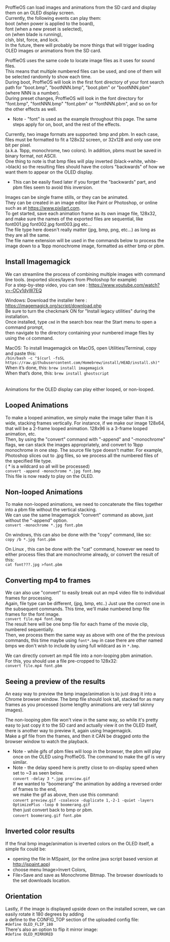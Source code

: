 ProffieOS can load images and animations from the SD card and display them on an OLED display screen.  
Currently, the following events can play them:  
boot (when power is applied to the board),  
font (when a new preset is selected),  
on (when blade is running),  
clsh, blst, force, and lock.  
In the future, there will probably be more things that will trigger loading OLED images or animations from the SD card.  
   
ProffieOS uses the same code to locate image files as it uses for sound files.  
This means that multiple numbered files can be used, and one of them will be selected randomly to show each time.  
During boot, ProffieOS will look in the first font directory of your font search path for "boot.bmp", "bootNNN.bmp", "boot.pbm" or "bootNNN.pbm" (where NNN is a number).  
During preset changes, ProffieOS will look in the font directory for "font.bmp", "fontNNN.bmp" "font.pbm" or "fontNNN.pbm", and so on for the other effects as well.
* Note - "font" is used as the example throughout this page. The same steps apply for on, boot, and the rest of the effects. 
 
Currently, two image formats are supported: bmp and pbm.  In each case, files must be formatted to fit a 128x32 screen, or 32x128 and only use one bit per pixel.  
(a.k.a. 1bpp, monochrome, two colors). In addition, pbms must be saved in binary format, not ASCII.  
One thing to note is that bmp files will play inverted (black->white, white->black) so the resulting files should have the colors "backwards" of how we want them to appear on the OLED display.  
* This can be easily fixed later if you forget the "backwards" part, and pbm files seem to avoid this inversion. 

Images can be single frame stills, or they can be animated.  
They can be created in an image editor like Paint or Photoshop, or online such as at https://www.pixilart.com.  
To get started, save each animation frame as its own image file, 128x32, and make sure the names of the exported files are sequential,   like  
font001.jpg font002.jpg font003.jpg etc...  
The file type here doesn't really matter (jpg, bmp, png, etc...) as long as they are all the same.  
The file name extension will be used in the commands below to process the image down to a 1bpp monochrome image, formatted as either bmp or pbm. 

## Install Imagemagick
We can streamline the process of combining multiple images with command line tools. (exported slices/layers from Photoshop for example)  
For a step-by-step video, you can see : https://www.youtube.com/watch?v=-OCy1dyW7EQ   
 
Windows: Download the installer here : https://imagemagick.org/script/download.php  
Be sure to turn the checkmark ON for "Install legacy utilities" during the installation.  
Once installed, type `cmd` in the search box near the Start menu to open a command prompt,  
then navigate to the directory containing your numbered image files by using the `cd` command.  

MacOS: To install Imagemagick on MacOS, open Utilities/Terminal, copy and paste this:  
`/bin/bash -c "$(curl -fsSL https://raw.githubusercontent.com/Homebrew/install/HEAD/install.sh)"`  
When it’s done, this: `brew install imagemagick`  
When that’s done, this: `brew install ghostscript`   
<br/>
<br/>
Animations for the OLED display can play either looped, or non-looped.  
## Looped Animations  
To make a looped animation, we simply make the image taller than it is wide, stacking frames vertically. For instance, if we make our image 128x64, that will be a 2-frame looped animation. 128x96 is a 3-frame looped animation, etc.  
Then, by using the "convert" command with "-append" and "-monochrome" flags, we can stack the images appropriately, and convert to 1bpp monochrome in one step. The source file type doesn't matter. For example, Photoshop slices out to .jpg files, so we process all the numbered files of the specified file type.  
( * is a wildcard so all will be processed)  
`convert -append -monochrome *.jpg font.bmp`  
This file is now ready to play on the OLED.  

   
## Non-looped Animations  
To make non-looped animations, we need to concatenate the files together into a pbm file without the vertical stacking.  
We can use the same Imagemagick "convert" command as above, just without the "-append" option.  
`convert -monochrome *.jpg font.pbm`

On windows, this can also be done with the "copy" command, like so:  
`copy /b *.jpg font.pbm `  

On Linux , this can be done with the "cat" command, however we need to either process files that are monochrome already, or convert the result of this:  
`cat font???.jpg >font.pbm`


## Converting mp4 to frames
We can also use "convert" to easily break out an mp4 video file to individual frames for processing.  
Again, file type can be different, (jpg, bmp, etc..) Just use the correct one in the subsequent commands.
This time, we'll make numbered bmp file frames for the font image.  
`convert file.mp4 font.bmp`  
The result here will be one bmp file for each frame of the movie clip, numbered sequentially.  
Then, we process them the same way as above with one of the the previous commands, this time maybe using `font*.bmp` in case there are other named bmps we don't wish to include by using full wildcard as in `*.bmp`.  
 
We can directly convert an mp4 file into a non-looping pbm animation.  
For this, you should use a file pre-cropped to 128x32:  
`convert file.mp4 font.pbm`

## Seeing a preview of the results 
An easy way to preview the bmp image/animation is to just drag it into a Chrome browser window.
The bmp file should look tall, stacked for as many frames as you processed (some lengthy animations are very tall skinny images).  
  
The non-looping pbm file won't view in the same way, so while it's pretty easy to just copy it to the SD card and actually view it on the OLED itself, there is another way to preview it, again using Imagemagick.  
Make a gif file from the frames, and then it CAN be dragged onto the browser window to watch the playback.  
* Note - while gifs of pbm files will loop in the browser, the pbm will play once on the OLED using ProffieOS.
The command to make the gif is very similar.  
* Note - the delay speed here is pretty close to on-display speed when set to ~3 as seen below.  
`convert -delay 3 *.jpg preview.gif`  
If we wanted to "boomerang" the animation by adding a reversed order of frames to the end,   
we make the gif as above, then use this command:  
`convert preview.gif -coalesce -duplicate 1,-2-1 -quiet -layers OptimizePlus -loop 0 boomerang.gif`  
then just convert back to bmp or pbm.  
 `convert boomerang.gif font.pbm`


## Inverted color results
If the final bmp image/animation is inverted colors on the OLED itself, a simple fix could be:  
- opening the file in MSpaint, (or the online java script based version at http://jspaint.app)  
- choose menu Image>Invert Colors,     
- File>Save and save as Monochrome Bitmap. The browser downloads to the set downloads location.  

## Orientation
Lastly, if the image is displayed upside down on the installed screen, we can easily rotate it 180 degrees by adding  
a define to the CONFIG_TOP section of the uploaded config file:  
`#define OLED_FLIP_180`  
There's also an option to flip it mirror image:  
`#define OLED_MIRRORED`
